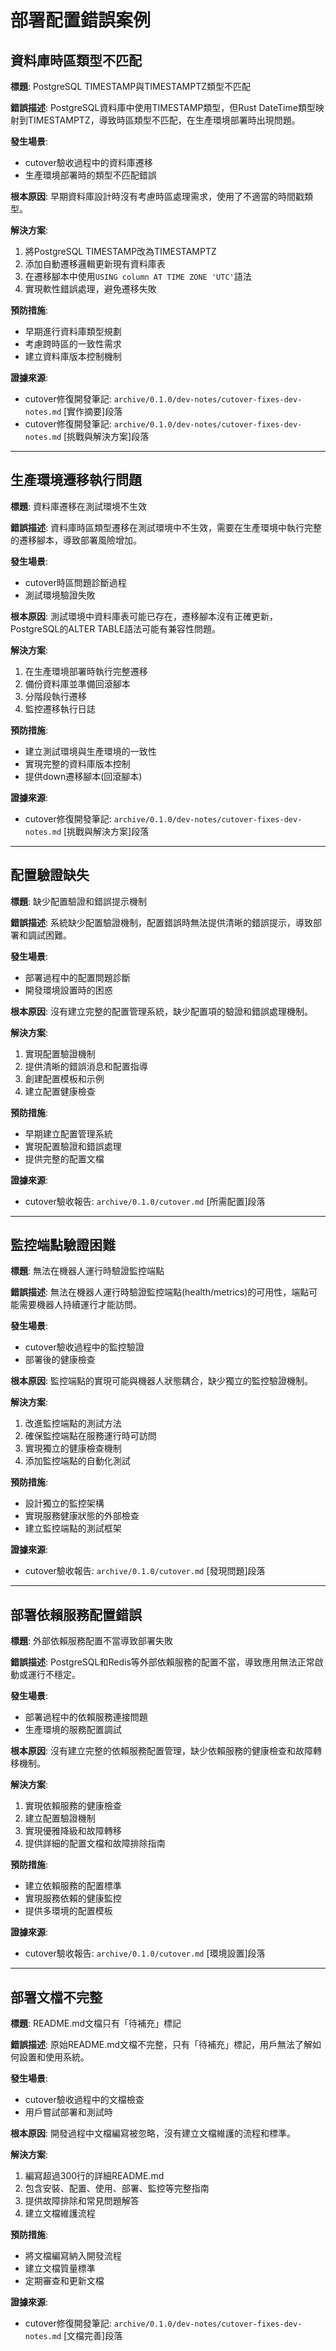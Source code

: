 # 部署配置錯誤案例

## 資料庫時區類型不匹配

**標題**: PostgreSQL TIMESTAMP與TIMESTAMPTZ類型不匹配

**錯誤描述**:
PostgreSQL資料庫中使用TIMESTAMP類型，但Rust DateTime<Utc>類型映射到TIMESTAMPTZ，導致時區類型不匹配，在生產環境部署時出現問題。

**發生場景**:
- cutover驗收過程中的資料庫遷移
- 生產環境部署時的類型不匹配錯誤

**根本原因**:
早期資料庫設計時沒有考慮時區處理需求，使用了不適當的時間戳類型。

**解決方案**:
1. 將PostgreSQL TIMESTAMP改為TIMESTAMPTZ
2. 添加自動遷移邏輯更新現有資料庫表
3. 在遷移腳本中使用`USING column AT TIME ZONE 'UTC'`語法
4. 實現軟性錯誤處理，避免遷移失敗

**預防措施**:
- 早期進行資料庫類型規劃
- 考慮跨時區的一致性需求
- 建立資料庫版本控制機制

**證據來源**:
- cutover修復開發筆記: `archive/0.1.0/dev-notes/cutover-fixes-dev-notes.md` [實作摘要]段落
- cutover修復開發筆記: `archive/0.1.0/dev-notes/cutover-fixes-dev-notes.md` [挑戰與解決方案]段落

---

## 生產環境遷移執行問題

**標題**: 資料庫遷移在測試環境不生效

**錯誤描述**:
資料庫時區類型遷移在測試環境中不生效，需要在生產環境中執行完整的遷移腳本，導致部署風險增加。

**發生場景**:
- cutover時區問題診斷過程
- 測試環境驗證失敗

**根本原因**:
測試環境中資料庫表可能已存在，遷移腳本沒有正確更新，PostgreSQL的ALTER TABLE語法可能有兼容性問題。

**解決方案**:
1. 在生產環境部署時執行完整遷移
2. 備份資料庫並準備回滾腳本
3. 分階段執行遷移
4. 監控遷移執行日誌

**預防措施**:
- 建立測試環境與生產環境的一致性
- 實現完整的資料庫版本控制
- 提供down遷移腳本(回滾腳本)

**證據來源**:
- cutover修復開發筆記: `archive/0.1.0/dev-notes/cutover-fixes-dev-notes.md` [挑戰與解決方案]段落

---

## 配置驗證缺失

**標題**: 缺少配置驗證和錯誤提示機制

**錯誤描述**:
系統缺少配置驗證機制，配置錯誤時無法提供清晰的錯誤提示，導致部署和調試困難。

**發生場景**:
- 部署過程中的配置問題診斷
- 開發環境設置時的困惑

**根本原因**:
沒有建立完整的配置管理系統，缺少配置項的驗證和錯誤處理機制。

**解決方案**:
1. 實現配置驗證機制
2. 提供清晰的錯誤消息和配置指導
3. 創建配置模板和示例
4. 建立配置健康檢查

**預防措施**:
- 早期建立配置管理系統
- 實現配置驗證和錯誤處理
- 提供完整的配置文檔

**證據來源**:
- cutover驗收報告: `archive/0.1.0/cutover.md` [所需配置]段落

---

## 監控端點驗證困難

**標題**: 無法在機器人運行時驗證監控端點

**錯誤描述**:
無法在機器人運行時驗證監控端點(health/metrics)的可用性，端點可能需要機器人持續運行才能訪問。

**發生場景**:
- cutover驗收過程中的監控驗證
- 部署後的健康檢查

**根本原因**:
監控端點的實現可能與機器人狀態耦合，缺少獨立的監控驗證機制。

**解決方案**:
1. 改進監控端點的測試方法
2. 確保監控端點在服務運行時可訪問
3. 實現獨立的健康檢查機制
4. 添加監控端點的自動化測試

**預防措施**:
- 設計獨立的監控架構
- 實現服務健康狀態的外部檢查
- 建立監控端點的測試框架

**證據來源**:
- cutover驗收報告: `archive/0.1.0/cutover.md` [發現問題]段落

---

## 部署依賴服務配置錯誤

**標題**: 外部依賴服務配置不當導致部署失敗

**錯誤描述**:
PostgreSQL和Redis等外部依賴服務的配置不當，導致應用無法正常啟動或運行不穩定。

**發生場景**:
- 部署過程中的依賴服務連接問題
- 生產環境的服務配置調試

**根本原因**:
沒有建立完整的依賴服務配置管理，缺少依賴服務的健康檢查和故障轉移機制。

**解決方案**:
1. 實現依賴服務的健康檢查
2. 建立配置驗證機制
3. 實現優雅降級和故障轉移
4. 提供詳細的配置文檔和故障排除指南

**預防措施**:
- 建立依賴服務的配置標準
- 實現服務依賴的健康監控
- 提供多環境的配置模板

**證據來源**:
- cutover驗收報告: `archive/0.1.0/cutover.md` [環境設置]段落

---

## 部署文檔不完整

**標題**: README.md文檔只有「待補充」標記

**錯誤描述**:
原始README.md文檔不完整，只有「待補充」標記，用戶無法了解如何設置和使用系統。

**發生場景**:
- cutover驗收過程中的文檔檢查
- 用戶嘗試部署和測試時

**根本原因**:
開發過程中文檔編寫被忽略，沒有建立文檔維護的流程和標準。

**解決方案**:
1. 編寫超過300行的詳細README.md
2. 包含安裝、配置、使用、部署、監控等完整指南
3. 提供故障排除和常見問題解答
4. 建立文檔維護流程

**預防措施**:
- 將文檔編寫納入開發流程
- 建立文檔質量標準
- 定期審查和更新文檔

**證據來源**:
- cutover修復開發筆記: `archive/0.1.0/dev-notes/cutover-fixes-dev-notes.md` [文檔完善]段落